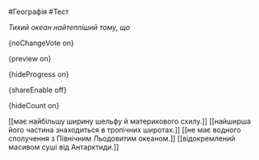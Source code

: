 #Географія #Тест

*Тихий океан найтепліший тому, що*

{noChangeVote on}

{preview on}

{hideProgress on}

{shareEnable off}

{hideCount on}

[[має найбільшу ширину шельфу й материкового схилу.]]
[[найширша його частина знаходиться в тропічних широтах.]]
[[не має водного сполучення з Північним Льодовитим океаном.]]
[[відокремлений масивом суші від Антарктиди.]]
